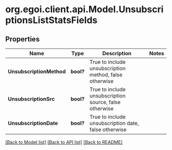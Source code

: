 # org.egoi.client.api.Model.UnsubscriptionsListStatsFields
## Properties

Name | Type | Description | Notes
------------ | ------------- | ------------- | -------------
**UnsubscriptionMethod** | **bool?** | True to include unsubscription method, false otherwise | 
**UnsubscriptionSrc** | **bool?** | True to include unsubscription source, false otherwise | 
**UnsubscriptionDate** | **bool?** | True to include unsubscription date, false otherwise | 

[[Back to Model list]](../README.md#documentation-for-models) [[Back to API list]](../README.md#documentation-for-api-endpoints) [[Back to README]](../README.md)

